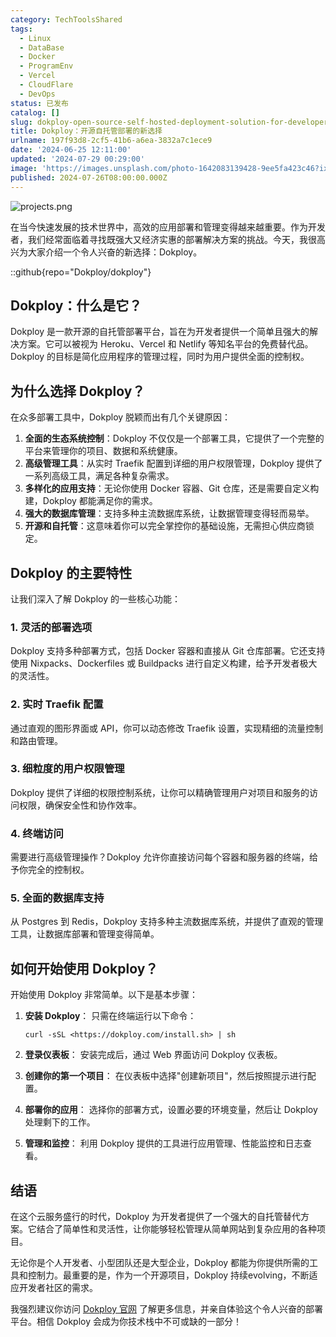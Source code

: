 ```yaml
---
category: TechToolsShared
tags:
  - Linux
  - DataBase
  - Docker
  - ProgramEnv
  - Vercel
  - CloudFlare
  - DevOps
status: 已发布
catalog: []
slug: dokploy-open-source-self-hosted-deployment-solution-for-developers
title: Dokploy：开源自托管部署的新选择
urlname: 197f93d8-2cf5-41b6-a6ea-3832a7c1ece9
date: '2024-06-25 12:11:00'
updated: '2024-07-29 00:29:00'
image: 'https://images.unsplash.com/photo-1642083139428-9ee5fa423c46?ixlib=rb-4.0.3&q=85&fm=jpg&crop=entropy&cs=srgb'
published: 2024-07-26T08:00:00.000Z
---
```


![projects.png](https://prod-files-secure.s3.us-west-2.amazonaws.com/5d24fe63-e567-4804-86f9-9fdc62e13082/adfdc1fe-2109-46ac-9ad4-f50e8631f20c/projects.png?X-Amz-Algorithm=AWS4-HMAC-SHA256&X-Amz-Content-Sha256=UNSIGNED-PAYLOAD&X-Amz-Credential=ASIAZI2LB4663GUYANS7%2F20250328%2Fus-west-2%2Fs3%2Faws4_request&X-Amz-Date=20250328T053939Z&X-Amz-Expires=3600&X-Amz-Security-Token=IQoJb3JpZ2luX2VjEO7%2F%2F%2F%2F%2F%2F%2F%2F%2F%2FwEaCXVzLXdlc3QtMiJGMEQCIBU3ZTEEGQ7jN34aJvq%2BJq2qXYiq54d51Sog4gt0xPrMAiBZdm3y%2FCLLOhlVzV8bbgIl49qgrGvuYdLmdZTTkEThtyr%2FAwhXEAAaDDYzNzQyMzE4MzgwNSIMvxXXB%2BSclTXB8emXKtwDzZFOg4vO4UcZYaR1p3vYbVN8l6JN41gHecWxfMqKfHnLF2mtud8E3IHYM%2FfMRL%2BGgWKhISh6wi2cY6qPy248BsSTlogod7xGFX6mzTGApDuY0d%2FY%2B62luenASoiIKROtTBlrx0pXuDkDtUf1ykQpvjQ4DAS3Y%2BgQOEliY4g2jAhFV5W85FJKPGZVeQMnGeRttN2yB8H7zb8w9TOu4Ky2rEhgsiAjm%2BlPFwlCUWYJ%2FQTFz%2FjAyROHovDKdXtW5Us%2BfRmfZL0x7Ald8l3Fgu8CW6RpbvvYABVMyxDMcEtcjfE9CgaBvddXck6lAHpl6hVCvqRPEaP53d5cTL9E66KtsHm5PIvgNwv1WmDSF5IBTvr6yPEzjsucwaDvPZ3n%2FrkwqUi3TaF4ROo9XqTXTZfiNDxbVblGi1McZarmnz4W9mgucjmIiaB8i01vtLu1m7axutKqJtYO8IA%2FZPTfD73gRcY9Bv5C9LBmLyXOj75Z%2Fp7XO7bZdRBoC7WM6ASkagVcvorOEPd3HupJT2TxK2pYFAD6IcfAXz59xHflnB%2FLv61dQjfoo1gVCVPKDynh3tHYU0ucMYY4YghlKufWFbFuXJo6wr1v0OKBOs0h9D9QJvyk2x8Fyz7Fz%2Bm%2FmkgwsuiYvwY6pgHFK5zP0jnMUiSkj62F1Ow0Vp82nGtwfdQKM8n46%2F0TdgGLu0p0c41Y%2FwGvkIghW7m8ZjcTgUr8OvLZDQHBNSc2FV%2FOi5QP2za9cPrPMh7MDzi2rNpwhjJDvO%2FdYa7bQwOQ9ti3v7wxucsk%2F4V56qKzT23AhD%2BLN4McopcW9DEBPLqCza9ryhSoyhYi1YIxGl8XBA65GNyc%2BRboeXOaomIcgnnXcNdR&X-Amz-Signature=6037003f99922c2477568782a198c676bee958af572457b5203110bfe76f8cb4&X-Amz-SignedHeaders=host&x-id=GetObject)


在当今快速发展的技术世界中，高效的应用部署和管理变得越来越重要。作为开发者，我们经常面临着寻找既强大又经济实惠的部署解决方案的挑战。今天，我很高兴为大家介绍一个令人兴奋的新选择：Dokploy。


::github{repo="Dokploy/dokploy"}


## Dokploy：什么是它？


Dokploy 是一款开源的自托管部署平台，旨在为开发者提供一个简单且强大的解决方案。它可以被视为 Heroku、Vercel 和 Netlify 等知名平台的免费替代品。Dokploy 的目标是简化应用程序的管理过程，同时为用户提供全面的控制权。


## 为什么选择 Dokploy？


在众多部署工具中，Dokploy 脱颖而出有几个关键原因：

1. **全面的生态系统控制**：Dokploy 不仅仅是一个部署工具，它提供了一个完整的平台来管理你的项目、数据和系统健康。
2. **高级管理工具**：从实时 Traefik 配置到详细的用户权限管理，Dokploy 提供了一系列高级工具，满足各种复杂需求。
3. **多样化的应用支持**：无论你使用 Docker 容器、Git 仓库，还是需要自定义构建，Dokploy 都能满足你的需求。
4. **强大的数据库管理**：支持多种主流数据库系统，让数据管理变得轻而易举。
5. **开源和自托管**：这意味着你可以完全掌控你的基础设施，无需担心供应商锁定。

## Dokploy 的主要特性


让我们深入了解 Dokploy 的一些核心功能：


### 1. 灵活的部署选项


Dokploy 支持多种部署方式，包括 Docker 容器和直接从 Git 仓库部署。它还支持使用 Nixpacks、Dockerfiles 或 Buildpacks 进行自定义构建，给予开发者极大的灵活性。


### 2. 实时 Traefik 配置


通过直观的图形界面或 API，你可以动态修改 Traefik 设置，实现精细的流量控制和路由管理。


### 3. 细粒度的用户权限管理


Dokploy 提供了详细的权限控制系统，让你可以精确管理用户对项目和服务的访问权限，确保安全性和协作效率。


### 4. 终端访问


需要进行高级管理操作？Dokploy 允许你直接访问每个容器和服务器的终端，给予你完全的控制权。


### 5. 全面的数据库支持


从 Postgres 到 Redis，Dokploy 支持多种主流数据库系统，并提供了直观的管理工具，让数据库部署和管理变得简单。


## 如何开始使用 Dokploy？


开始使用 Dokploy 非常简单。以下是基本步骤：

1. **安装 Dokploy**：
只需在终端运行以下命令：

    ```plain text
    curl -sSL <https://dokploy.com/install.sh> | sh
    ```

2. **登录仪表板**：
安装完成后，通过 Web 界面访问 Dokploy 仪表板。
3. **创建你的第一个项目**：
在仪表板中选择"创建新项目"，然后按照提示进行配置。
4. **部署你的应用**：
选择你的部署方式，设置必要的环境变量，然后让 Dokploy 处理剩下的工作。
5. **管理和监控**：
利用 Dokploy 提供的工具进行应用管理、性能监控和日志查看。

## 结语


在这个云服务盛行的时代，Dokploy 为开发者提供了一个强大的自托管替代方案。它结合了简单性和灵活性，让你能够轻松管理从简单网站到复杂应用的各种项目。


无论你是个人开发者、小型团队还是大型企业，Dokploy 都能为你提供所需的工具和控制力。最重要的是，作为一个开源项目，Dokploy 持续evolving，不断适应开发者社区的需求。


我强烈建议你访问 [Dokploy 官网](https://dokploy.com/) 了解更多信息，并亲自体验这个令人兴奋的部署平台。相信 Dokploy 会成为你技术栈中不可或缺的一部分！

